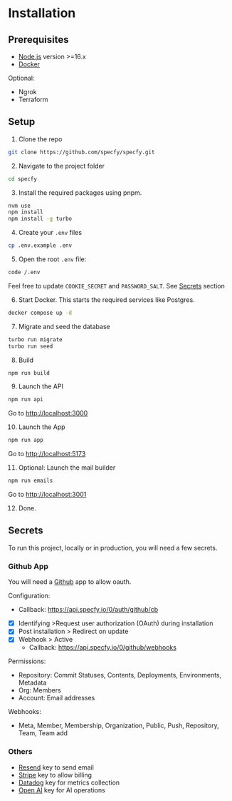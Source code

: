 # Installation

## Prerequisites

- [Node.js](https://nodejs.org/en) version >=16.x
- [Docker](https://www.docker.com/get-started/)

Optional:

- Ngrok
- Terraform

## Setup

01. Clone the repo

   ```sh
   git clone https://github.com/specfy/specfy.git
   ```

02. Navigate to the project folder

   ```sh
   cd specfy
   ```

03. Install the required packages using pnpm.

   ```sh
   nvm use
   npm install
   npm install -g turbo
   ```

04. Create your `.env` files

   ```sh
   cp .env.example .env
   ```

05. Open the root `.env` file:

   ```sh
   code /.env
   ```

   Feel free to update `COOKIE_SECRET` and `PASSWORD_SALT`. See [Secrets](#secrets) section

06. Start Docker. This starts the required services like Postgres.

   ```sh
   docker compose up -d
   ```

07. Migrate and seed the database

   ```sh
   turbo run migrate
   turbo run seed
   ```

08. Build

   ```sh
   npm run build
   ```

09. Launch the API

   ```sh
   npm run api
   ```

   Go to [http://localhost:3000](http://localhost:3000)

10. Launch the App

   ```sh
   npm run app
   ```

   Go to [http://localhost:5173](http://localhost:5173)

11. Optional: Launch the mail builder

   ```sh
   npm run emails
   ```

   Go to [http://localhost:3001](http://localhost:3001)

12. Done.

## Secrets

To run this project, locally or in production, you will need a few secrets.

### Github App

You will need a [Github](https://github.com) app to allow oauth.

Configuration:

- Callback: <https://api.specfy.io/0/auth/github/cb>
- [x] Identifying >Request user authorization (OAuth) during installation
- [x] Post installation > Redirect on update
- [x] Webhook > Active
  - Callback: <https://api.specfy.io/0/github/webhooks>

Permissions:

- Repository: Commit Statuses, Contents, Deployments, Environments, Metadata
- Org: Members
- Account: Email addresses

Webhooks:

- Meta, Member, Membership, Organization, Public, Push, Repository, Team, Team add

### Others

- [Resend](https://resend.com) key to send email
- [Stripe](https://stripe.com) key to allow billing
- [Datadog](https://datadoghq.com) key for metrics collection
- [Open AI](https://openai.com) key for AI operations
